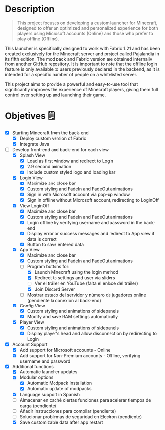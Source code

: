 # Description
> This project focuses on developing a custom launcher for Minecraft, designed to offer an optimized and personalized experience for both players using Microsoft accounts (Online) and those who prefer to play offline (Offline).

This launcher is specifically designed to work with Fabric 1.21 and has been created exclusively for the Minecraft server and project called Pajalandia in its fifth edition. The mod pack and Fabric version are obtained internally from another GitHub repository. It is important to note that the offline login feature is only available to users previously declared in the backend, as it is intended for a specific number of people on a whitelisted server.

This project aims to provide a powerful and easy-to-use tool that significantly improves the experience of Minecraft players, giving them full control over setting up and launching their game.

# Objetives 🗒️
- [x] Starting Minecraft from the back-end
    - [x] Deploy custom version of Fabric
    - [x] Integrate Java
- [ ] Develop front-end and back-end for each view
    - [x] Splash View
        - [x] Load as first window and redirect to Login
        - [x] 2.9 second animation
        - [x] Include custom styled logo and loading bar
    - [x] Login View
        - [x] Maximize and close bar
        - [x] Custom styling and FadeIn and FadeOut animations
        - [x] Sign in with Microsoft account via pop-up window
        - [x] Sign in offline without Microsoft account, redirecting to LoginOff
    - [x] View LoginOff
        - [x] Maximize and close bar
        - [x] Custom styling and FadeIn and FadeOut animations
        - [x] Login offline by verifying username and password in the back-end
        - [x] Display error or success messages and redirect to App view if data is correct
        - [x] Button to save entered data
    - [x] App View
        - [x] Maximize and close bar
        - [x] Custom styling and FadeIn and FadeOut animations
        - [ ] Program buttons for:
            - [x] Launch Minecraft using the login method
            - [x] Redirect to settings and user via sliders
            - [ ] Ver el tráiler en YouTube (falta el enlace del tráiler)
            - [x] Join Discord Server
        - [ ] Mostrar estado del servidor y número de jugadores online (pendiente la conexión al back-end)
    - [x] Config View
        - [x] Custom styling and animations of sidepanels
        - [x] Modify and save RAM settings automatically
    - [x] Player View
        - [x] Custom styling and animations of sidepanels
        - [x] Display player's head and allow disconnection by redirecting to Login
- [x] Account Support
    - [x] Add support for Microsoft accounts - Online
    - [x] Add support for Non-Premium accounts - Offline, verifying username and password
- [x] Additional functions
    - [x] Automatic launcher updates
    - [x] Modular options
        - [x] Automatic Modpack Installation
        - [x] Automatic update of modpacks
    - [x] Language support in Spanish
    - [ ] Almacenar en caché ciertas funciones para acelerar tiempos de carga (pendiente)
    - [ ] Añadir instrucciones para compilar (pendiente)
    - [ ] Solucionar problemas de seguridad en Electron (pendiente)
    - [x] Save customizable data after app restart